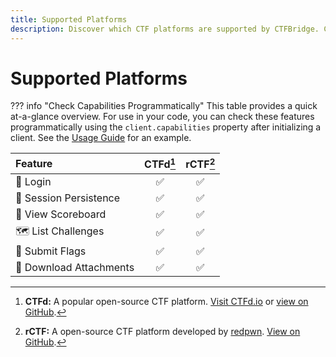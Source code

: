 ```yaml
---
title: Supported Platforms
description: Discover which CTF platforms are supported by CTFBridge. Compare features like login, challenge access, flag submission, and scoreboard viewing across CTFd, rCTF, HTB, and more.
---
```


# Supported Platforms

??? info "Check Capabilities Programmatically"
    This table provides a quick at-a-glance overview. For use in your code, you can check these features programmatically using the `client.capabilities` property after initializing a client. See the [Usage Guide](usage.md#checking-platform-capabilities) for an example.

<!-- PLATFORMS_MATRIX_START -->
| Feature | CTFd[^ctfd] | rCTF[^rctf] |
| :--- | :---: | :---: |
| 🔑 Login | :white_check_mark: | :white_check_mark: |
| 🔄 Session Persistence | :white_check_mark: | :white_check_mark: |
| 🥇 View Scoreboard | :white_check_mark: | :white_check_mark: |
| 🗺️ List Challenges | :white_check_mark: | :white_check_mark: |
| 🚩 Submit Flags | :white_check_mark: | :white_check_mark: |
| 📎 Download Attachments | :white_check_mark: | :white_check_mark: |

[^ctfd]: **CTFd:** A popular open-source CTF platform. [Visit CTFd.io](https://ctfd.io/) or [view on GitHub](https://github.com/CTFd/CTFd).
[^rctf]: **rCTF:** A open-source CTF platform developed by [redpwn](https://redpwn.net/). [View on GitHub](https://github.com/otter-sec/rctf).
<!-- PLATFORMS_MATRIX_END -->

